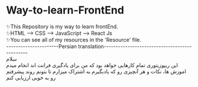 # Way-to-learn-FrontEnd
✨This Repository is my way to learn frontEnd. <br />
✨HTML --> CSS --> JavaScript --> React Js <br />
✨You can see all of my resources in the 'Resource' file. <br />
----------------------Persian translation---------------------------------------------- <br /> 
سلام <br /> 
این ریپوزیتوری تمام کارهایی خواهد بود که من برای یادگیری فرانت اند انجام میدم <br /> 
اموزش ها، نکات و هر آنچیزی رو که یادبگیرم به اشتراک میزارم تا بتونم روند پیشرفتم رو به خوبی ارزیابی کنم

